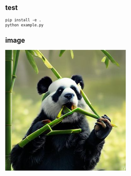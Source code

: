 
## test
```
pip install -e .
python example.py
```

## image
![img](https://github.com/gmh5225/test-Janus/blob/main/generated_samples/img_0.jpg)
